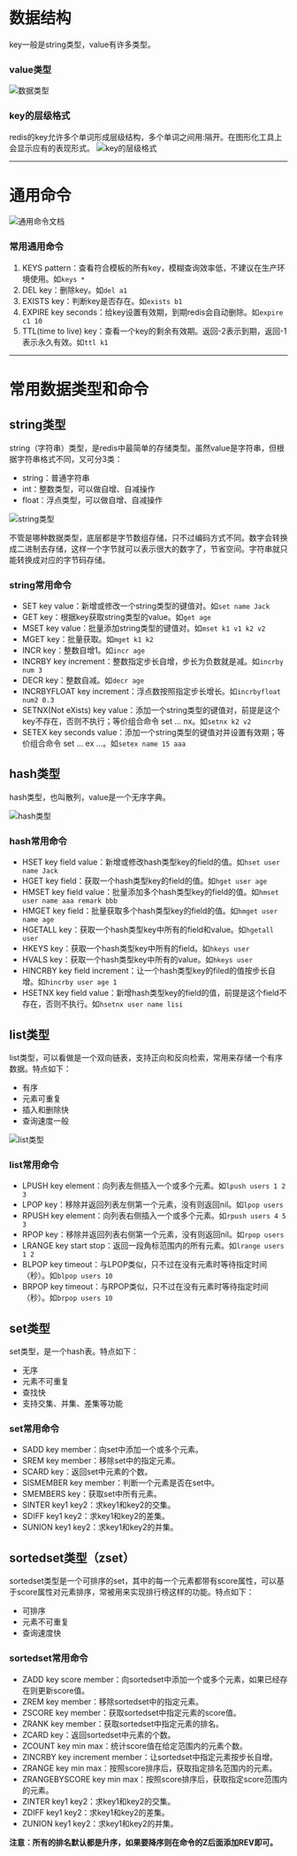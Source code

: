 # 数据结构
key一般是string类型，value有许多类型。

### value类型
![数据类型](images/数据类型.png)

### key的层级格式
redis的key允许多个单词形成层级结构，多个单词之间用:隔开。在图形化工具上会显示应有的表现形式。
![key的层级格式](images/key层级格式.png)
___

# 通用命令
![通用命令文档](images/通用命令文档.png)

### 常用通用命令
1. KEYS pattern：查看符合模板的所有key，模糊查询效率低，不建议在生产环境使用。如`keys *`
2. DEL key：删除key。如`del a1`
3. EXISTS key：判断key是否存在。如`exists b1`
4. EXPIRE key seconds：给key设置有效期，到期redis会自动删除。如`expire c1 10`
5. TTL(time to live) key：查看一个key的剩余有效期。返回-2表示到期，返回-1表示永久有效。如`ttl k1`

___

# 常用数据类型和命令

## string类型
string（字符串）类型，是redis中最简单的存储类型。虽然value是字符串，但根据字符串格式不同，又可分3类：
+ string：普通字符串
+ int：整数类型，可以做自增、自减操作
+ float：浮点类型，可以做自增、自减操作

![string类型](images/string类型.png)

不管是哪种数据类型，底层都是字节数组存储，只不过编码方式不同。数字会转换成二进制去存储，这样一个字节就可以表示很大的数字了，节省空间。字符串就只能转换成对应的字节码存储。

### string常用命令
+ SET key value：新增或修改一个string类型的键值对。如`set name Jack`
+ GET key：根据key获取string类型的value。如`get age`
+ MSET key value：批量添加string类型的键值对。如`mset k1 v1 k2 v2`
+ MGET key：批量获取。如`mget k1 k2`
+ INCR key：整数自增1。如`incr age`
+ INCRBY key increment：整数指定步长自增，步长为负数就是减。如`incrby num 3`
+ DECR key：整数自减。如`decr age`
+ INCRBYFLOAT key increment：浮点数按照指定步长增长。如`incrbyfloat num2 0.3`
+ SETNX(Not eXists) key value：添加一个string类型的键值对，前提是这个key不存在，否则不执行；等价组合命令 set ... nx。如`setnx k2 v2`
+ SETEX key seconds value：添加一个string类型的键值对并设置有效期；等价组合命令 set ... ex ...。如`setex name 15 aaa`

## hash类型
hash类型，也叫散列，value是一个无序字典。

![hash类型](images/hash类型.png)

### hash常用命令
+ HSET key field value：新增或修改hash类型key的field的值。如`hset user name Jack`
+ HGET key field：获取一个hash类型key的field的值。如`hget user age`
+ HMSET key field value：批量添加多个hash类型key的field的值。如`hmset user name aaa remark bbb`
+ HMGET key field：批量获取多个hash类型key的field的值。如`hmget user name age`
+ HGETALL key：获取一个hash类型key中所有的field和value。如`hgetall user`
+ HKEYS key：获取一个hash类型key中所有的field。如`hkeys user`
+ HVALS key：获取一个hash类型key中所有的value。如`hkeys user`
+ HINCRBY key field increment：让一个hash类型key的filed的值按步长自增。如`hincrby user age 1`
+ HSETNX key field value：新增hash类型key的field的值，前提是这个field不存在，否则不执行。如`hsetnx user name lisi`

## list类型
list类型，可以看做是一个双向链表，支持正向和反向检索，常用来存储一个有序数据。特点如下：
+ 有序
+ 元素可重复
+ 插入和删除快
+ 查询速度一般

![list类型](images/list类型.png)

### list常用命令
+ LPUSH key element：向列表左侧插入一个或多个元素。如`lpush users 1 2 3`
+ LPOP key：移除并返回列表左侧第一个元素，没有则返回nil。如`lpop users`
+ RPUSH key element：向列表右侧插入一个或多个元素。如`rpush users 4 5 3`
+ RPOP key：移除并返回列表右侧第一个元素，没有则返回nil。如`rpop users`
+ LRANGE key start stop：返回一段角标范围内的所有元素。如`lrange users 1 2`
+ BLPOP key timeout：与LPOP类似，只不过在没有元素时等待指定时间（秒）。如`blpop users 10`
+ BRPOP key timeout：与RPOP类似，只不过在没有元素时等待指定时间（秒）。如`brpop users 10`

## set类型
set类型，是一个hash表。特点如下：
+ 无序
+ 元素不可重复
+ 查找快
+ 支持交集、并集、差集等功能

### set常用命令
+ SADD key member：向set中添加一个或多个元素。
+ SREM key member：移除set中的指定元素。
+ SCARD key：返回set中元素的个数。
+ SISMEMBER key member：判断一个元素是否在set中。
+ SMEMBERS key：获取set中所有元素。
+ SINTER key1 key2：求key1和key2的交集。
+ SDIFF key1 key2：求key1和key2的差集。
+ SUNION key1 key2：求key1和key2的并集。

## sortedset类型（zset）
sortedset类型是一个可排序的set，其中的每一个元素都带有score属性，可以基于score属性对元素排序，常被用来实现排行榜这样的功能。特点如下：
+ 可排序
+ 元素不可重复
+ 查询速度快

### sortedset常用命令
+ ZADD key score member：向sortedset中添加一个或多个元素，如果已经存在则更新score值。
+ ZREM key member：移除sortedset中的指定元素。
+ ZSCORE key member：获取sortedset中指定元素的score值。
+ ZRANK key member：获取sortedset中指定元素的排名。
+ ZCARD key：返回sortedset中元素的个数。
+ ZCOUNT key min max：统计score值在给定范围内的元素个数。
+ ZINCRBY key increment member：让sortedset中指定元素按步长自增。
+ ZRANGE key min max：按照score排序后，获取指定排名范围内的元素。
+ ZRANGEBYSCORE key min max：按照score排序后，获取指定score范围内的元素。
+ ZINTER key1 key2：求key1和key2的交集。
+ ZDIFF key1 key2：求key1和key2的差集。
+ ZUNION key1 key2：求key1和key2的并集。

**注意：所有的排名默认都是升序，如果要降序则在命令的Z后面添加REV即可。**